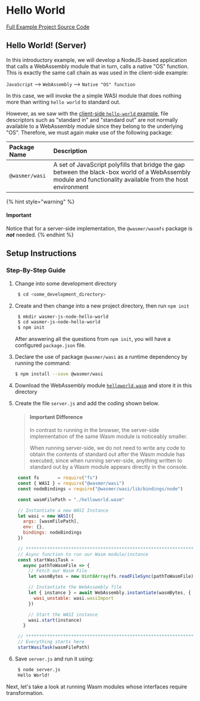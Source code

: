 # Hello World

[Full Example Project Source Code](https://github.com/wasmerio/docs.wasmer.io/tree/master/docs/wasmer-js/server/examples/hello-world)

## Hello World! \(Server\)

In this introductory example, we will develop a NodeJS-based application that calls a WebAssembly module that in turn, calls a native "OS" function. This is exactly the same call chain as was used in the client-side example:

`JavaScript` --&gt; `WebAssembly` --&gt; `Native "OS" function`

In this case, we will invoke the a simple WASI module that does nothing more than writing `hello world` to standard out.

However, as we saw with the [client-side `hello-world` example](/integrations/js/wasi/browser/examples/hello-world), file descriptors such as "standard in" and "standard out" are not normally available to a WebAssembly module since they belong to the underlying "OS". Therefore, we must again make use of the following package:

| Package Name | Description |
| :--- | :--- |
| `@wasmer/wasi` | A set of JavaScript polyfills that bridge the gap between the black-box world of a WebAssembly module and functionality available from the host environment |

{% hint style="warning" %}
#### Important

Notice that for a server-side implementation, the `@wasmer/wasmfs` package is _**not**_ needed.
{% endhint %}

## Setup Instructions

### Step-By-Step Guide

1. Change into some development directory

   ```bash
    $ cd <some_development_directory>
   ```

2. Create and then change into a new project directory, then run `npm init`

   ```bash
    $ mkdir wasmer-js-node-hello-world
    $ cd wasmer-js-node-hello-world
    $ npm init
   ```

   After answering all the questions from `npm init`, you will have a configured `package.json` file.

3. Declare the use of package `@wasmer/wasi` as a runtime dependency by running the command:

   ```bash
   $ npm install --save @wasmer/wasi
   ```

4. Download the WebAssembly module [`helloworld.wasm`](https://github.com/wasmerio/docs.wasmer.io/raw/master/integrations/shared/wat/wasi/helloworld.wasm) and store it in this directory
5. Create the file `server.js` and add the coding shown below.

   > #### Important Difference
   >
   > In contrast to running in the browser, the server-side implementation of the same Wasm module is noticeably smaller.
   >
   > When running server-side, we do not need to write any code to obtain the contents of standard out after the Wasm module has executed, since when running server-side, anything written to standard out by a Wasm module appears directly in the console.

   ```javascript
    const fs       = require("fs")
    const { WASI } = require("@wasmer/wasi")
    const nodeBindings = require("@wasmer/wasi/lib/bindings/node")

    const wasmFilePath = "./helloworld.wasm"

    // Instantiate a new WASI Instance
    let wasi = new WASI({
      args: [wasmFilePath],
      env: {},
      bindings: nodeBindings
    })

    // *****************************************************************************
    // Async function to run our Wasm module/instance
    const startWasiTask =
      async pathToWasmFile => {
        // Fetch our Wasm File
        let wasmBytes = new Uint8Array(fs.readFileSync(pathToWasmFile)).buffer

        // Instantiate the WebAssembly file
        let { instance } = await WebAssembly.instantiate(wasmBytes, {
          wasi_unstable: wasi.wasiImport
        })

        // Start the WASI instance
        wasi.start(instance)
      }

    // *****************************************************************************
    // Everything starts here
    startWasiTask(wasmFilePath)
   ```

6. Save `server.js` and run it using:

   ```bash
    $ node server.js
    Hello World!
   ```

Next, let's take a look at running Wasm modules whose interfaces require transformation.
